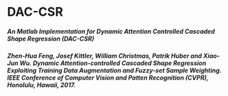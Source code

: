 # DAC-CSR

##### An Matlab Implementation for Dynamic Attention Controlled Cascaded Shape Regression (DAC-CSR)

##### Zhen-Hua Feng, Josef Kittler, William Christmas, Patrik Huber and Xiao-Jun Wu. Dynamic Attention-controlled Cascaded Shape Regression Exploiting Training Data Augmentation and Fuzzy-set Sample Weighting. IEEE Conference of Computer Vision and Patten Recognition (CVPR), Honolulu, Hawaii, 2017.
